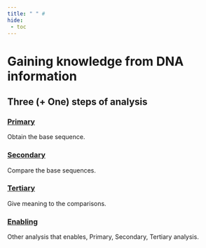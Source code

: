 ```yaml
---
title: " " #
hide:
 - toc
---
```


# Gaining knowledge from DNA information

## Three (+ One) steps of analysis

### [Primary](primary.md)
Obtain the base sequence.

### [Secondary](secondary.md)
Compare the base sequences.

### [Tertiary](tertiary.md)
Give meaning to the comparisons.

### [Enabling](enabling.md)
Other analysis that enables, Primary, Secondary, Tertiary analysis.
